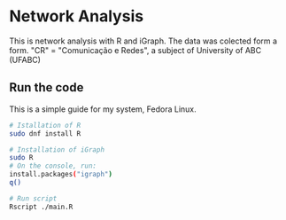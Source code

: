 # Network Analysis

This is network analysis with R and iGraph. The data was colected form a form.
"CR" = "Comunicação e Redes", a subject of University of ABC (UFABC)


## Run the code
This is a simple guide for my system, Fedora Linux.
```bash
# Istallation of R
sudo dnf install R

# Installation of iGraph
sudo R
# On the console, run:
install.packages("igraph")
q()

# Run script
Rscript ./main.R
```
